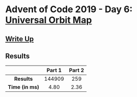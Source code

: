 # Advent of Code 2019 - Day 6: [Universal Orbit Map](https://adventofcode.com/2019/day/6)

## [Write Up](https://codingap.github.io/advent-of-code/writeups/2019/day06)

## Results

|                  | **Part 1** | **Part 2** |
| :--------------: | :--------: | :--------: |
|   **Results**    | 144909 | 259 |
| **Time (in ms)** | 4.80 | 2.36 |
